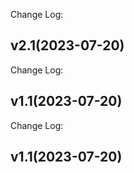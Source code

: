 Change Log:

## v2.1(2023-07-20)


Change Log:

## v1.1(2023-07-20)


Change Log:

## v1.1(2023-07-20)
